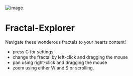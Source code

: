 ![image](https://user-images.githubusercontent.com/56277507/208210615-d01dfd73-fcac-4df9-a8f4-211dee176546.png)

# Fractal-Explorer
 Navigate these wonderous fractals to your hearts content!
- press C for settings
- change the fractal by left-click and dragging the mouse
- pan using right-click and dragging the mouse
- zoom using either W and S or scrolling.
